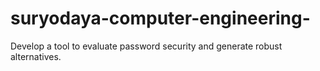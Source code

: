 # suryodaya-computer-engineering-
Develop a tool to evaluate password security and generate robust alternatives.
